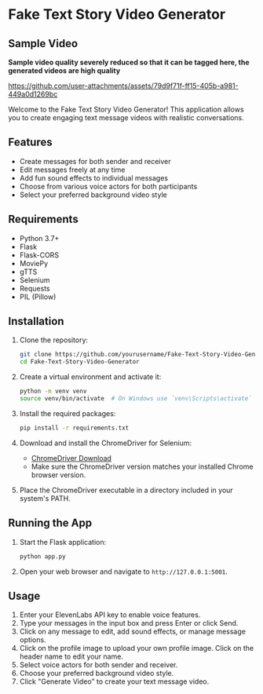 # Fake Text Story Video Generator

## Sample Video

**Sample video quality severely reduced so that it can be tagged here, the generated videos are high quality**

https://github.com/user-attachments/assets/79d9f71f-ff15-405b-a981-449a0d1269bc



Welcome to the Fake Text Story Video Generator! This application allows you to create engaging text message videos with realistic conversations.

## Features

- Create messages for both sender and receiver
- Edit messages freely at any time
- Add fun sound effects to individual messages
- Choose from various voice actors for both participants
- Select your preferred background video style

## Requirements

- Python 3.7+
- Flask
- Flask-CORS
- MoviePy
- gTTS
- Selenium
- Requests
- PIL (Pillow)

## Installation

1. Clone the repository:
    ```sh
    git clone https://github.com/yourusername/Fake-Text-Story-Video-Generator.git
    cd Fake-Text-Story-Video-Generator
    ```

2. Create a virtual environment and activate it:
    ```sh
    python -m venv venv
    source venv/bin/activate  # On Windows use `venv\Scripts\activate`
    ```

3. Install the required packages:
    ```sh
    pip install -r requirements.txt
    ```

4. Download and install the ChromeDriver for Selenium:
    - [ChromeDriver Download](https://sites.google.com/a/chromium.org/chromedriver/downloads)
    - Make sure the ChromeDriver version matches your installed Chrome browser version.

5. Place the ChromeDriver executable in a directory included in your system's PATH.

## Running the App

1. Start the Flask application:
    ```sh
    python app.py
    ```

2. Open your web browser and navigate to `http://127.0.0.1:5001`.

## Usage

1. Enter your ElevenLabs API key to enable voice features.
2. Type your messages in the input box and press Enter or click Send.
3. Click on any message to edit, add sound effects, or manage message options.
4. Click on the profile image to upload your own profile image. Click on the header name to edit your name.
5. Select voice actors for both sender and receiver.
6. Choose your preferred background video style.
7. Click "Generate Video" to create your text message video.
